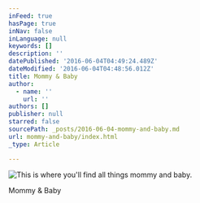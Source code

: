 ```yaml
---
inFeed: true
hasPage: true
inNav: false
inLanguage: null
keywords: []
description: ''
datePublished: '2016-06-04T04:49:24.489Z'
dateModified: '2016-06-04T04:48:56.012Z'
title: Mommy & Baby
author:
  - name: ''
    url: ''
authors: []
publisher: null
starred: false
sourcePath: _posts/2016-06-04-mommy-and-baby.md
url: mommy-and-baby/index.html
_type: Article

---
```

![This is where you'll find all things mommy and baby. ](https://the-grid-user-content.s3-us-west-2.amazonaws.com/249fbfd8-c82d-4df6-bb2d-dbf5a5eaedca.jpg)

Mommy & Baby